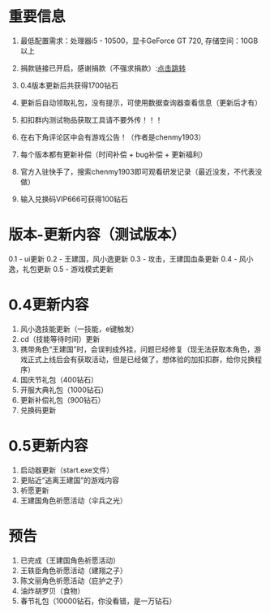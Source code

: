# 重要信息
1. 最低配置需求：处理器i5 - 10500，显卡GeForce GT 720, 存储空间：10GB以上

2. 捐款链接已开启，感谢捐款（不强求捐款）:<a href="https://afdian.net/@duck_chenmy1903/plan">点击跳转</a>

4. 0.4版本更新后共获得1700钻石

5. 更新后自动领取礼包，没有提示，可使用数据查询器查看信息（更新后才有）

6. 扣扣群内测试物品获取工具请不要外传！！！

7. 在右下角评论区中会有游戏公告！（作者是chenmy1903）

8. 每个版本都有更新补偿（时间补偿 + bug补偿 + 更新福利）

9. 官方入驻快手了，搜索chenmy1903即可观看研发记录（最近没发，不代表没做）

10. 输入兑换码VIP666可获得100钻石

# 版本-更新内容（测试版本）
0.1 - ui更新
0.2 - 王建国，风小逸更新
0.3 - 攻击，王建国血条更新
0.4 - 风小逸，礼包更新
0.5 - 游戏模式更新

# 0.4更新内容

1. 风小逸技能更新（一技能，e键触发）
2. cd（技能等待时间）更新
3. 携带角色“王建国”时，会误判成外挂，问题已经修复（现无法获取本角色，游戏正式上线后会有获取活动，但是已经做了，想体验的加扣扣群，给你兑换程序）
4. 国庆节礼包（400钻石）
5. 开服大典礼包（1000钻石）
6. 更新补偿礼包（900钻石）
7. 兑换码更新

# 0.5更新内容
1. 启动器更新（start.exe文件）
2. 更贴近“逃离王建国”的游戏内容
3. 祈愿更新
4. 王建国角色祈愿活动（伞兵之光）

# 预告

1. 已完成（王建国角色祈愿活动）
2. 王轶臣角色祈愿活动（建翔之子）
3. 陈文丽角色祈愿活动（庇护之子）
5. 油炸胡罗贝（食物）
6. 春节礼包（10000钻石，你没看错，是一万钻石）


